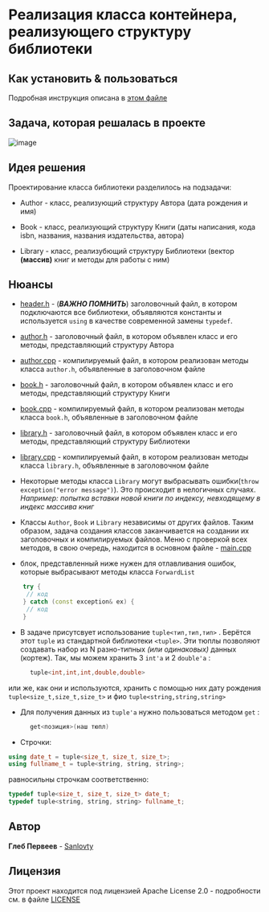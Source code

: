 # Реализация класса контейнера, реализующего структуру библиотеки

## Как установить & пользоваться
  Подробная инструкция описана в [этом файле](INSTALLATION.md)
  
## Задача, которая решалась в проекте
  ![image](https://user-images.githubusercontent.com/68380831/147128051-042535f2-3c18-4f72-a168-3966ee54b0de.png)

  
## Идея решения
   Проектирование класса библиотеки разделилось на подзадачи:
   
   - Author - класс, реализующий структуру Автора (дата рождения и имя)
    
   - Book - класс, реализующий структуру Книги (даты написания, кода isbn, названия, названия издательства, автора)
    
   - Library - класс, реализубющий структуру Библиотеки (вектор **(массив)** книг и методы для работы с ним)
  
## **Нюансы**
   - [header.h](FigureProject/header.h) - (***ВАЖНО ПОМНИТЬ***) заголовочный файл, в котором
    подключаются все библиотеки, объявляются константы и используется `using` в качестве современной замены `typedef`.
    
   - [author.h](library/author.h) - заголовочный файл, в котором объявлен класс и его методы, представляющий структуру Автора
    
   - [author.cpp](library/author.cpp) - компилируемый файл, в котором реализован методы класса `author.h`, объявленные в заголовочном файле
    
   - [book.h](library/book.h) - заголовочный файл, в котором объявлен класс и его методы, представляющий структуру Книги
    
   - [book.cpp](library/book.cpp) - компилируемый файл, в котором реализован методы класса `book.h`, объявленные в заголовочном файле
    
   - [library.h](library/library.h) - заголовочный файл, в котором объявлен класс и его методы, представляющий структуру Библиотеки
    
   - [library.cpp](library/library.cpp) - компилируемый файл, в котором реализован методы класса `library.h`, объявленные в заголовочном файле
    
   - Некоторые методы класса `Library` могут выбрасывать ошибки(`throw exception("error message")`). Это происходит в нелогичных случаях.
    _Например: попытка вставки новой книги по индексу, невходящему в индекс массива книг_
    
   - Классы `Author`, `Book` и `Library` независимы от других файлов. Таким образом, задача создания 
    классов заканчивается на создании их заголовочных и компилируемых файлов. Меню с проверкой всех методов, в свою очередь,
    находится в основном файле - [main.cpp](library/main.cpp)
    
   - блок, представленный ниже нужен для отлавливания ошибок, которые выбрасывают методы класса `ForwardList`

```c++
    try {
     // код
    } catch (const exception& ex) {
     // код
    }
```

   - В задаче присутсвует использование `tuple<тип,тип,тип>` . Берётся этот `tuple` из стандартной библиотеки `<tuple>`. Эти тюплы позволяют
  создавать набор из N разно-типных _(или одинаковых)_ данных (кортеж). Так, мы можем хранить 3 `int'a` и 2 `double'a` :
```c++ 
      tuple<int,int,int,double,double>
``` 
   или же, как они и используются, хранить с помощью них дату рождения `tuple<size_t,size_t,size_t>` и фио `tuple<string,string,string>`
    
   - Для получения данных из `tuple'a` нужно пользоваться методом `get` :
```c++
      get<позиция>(наш тюпл)
```
   - Строчки:
   ```c++
   using date_t = tuple<size_t, size_t, size_t>;
   using fullname_t = tuple<string, string, string>;
   ```
   равносильны строчкам соответственно: 
   ```c++
   typedef tuple<size_t, size_t, size_t> date_t;
   typedef tuple<string, string, string> fullname_t;
   ```

## **Автор**
  **Глеб Первеев** - [Sanlovty](https://github.com/Sanlovty)

## **Лицензия**

Этот проект находится под лицензией Apache License 2.0 - подробности см. в файле [LICENSE](LICENSE)
